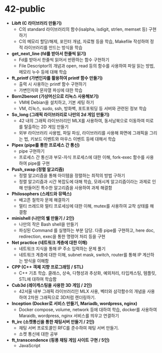 # 42-public

- **Libft (C 라이브러리 만들기)**
    - C의 standard 라이브러리의 함수(isalpha, isdigit, strlen, memset 등) 구현하기
    - C의 메모리 할당/해제, 포인터 개념, 자료형 등을 학습, Makefile 작성하여 정적 라이브러리를 만드는 방식을 학습
- **get_next_line (fd를 받아서 한줄씩 읽기)**
    - Fd를 받아서 한줄씩 읽어서 반환하는 함수 구현하기
    - File Descriptor의 개념과 open, read 등의 함수를 사용하여 파일 읽는 방법, 메모리 누수 등에 대해 학습
- **ft_printf (가변인자를 활용하여 printf 함수 만들기)**
    - 출력 시 사용하는 printf 함수 구현하기
    - 가변인자와 문자열 파싱에 대한 학습
- **Born2beroot (가상머신으로 리눅스 사용해보기)**
    - VM에 Debian을 설치하고, 기본 세팅 하기
    - VM, 리눅스, sudo, ssh, 방화벽, 포트포워딩 등 서버와 관련된 정보 학습
- **So_long (그래픽 라이브러리로 나만의 2d 게임 만들기)**
    - 42 내의 그래픽 라이브러리인 MLX를 사용하여, 동서남북으로 이동하여 미로를 탈출하는 2D 게임 만들기
    - 외부 라이브러리 사용법, 파일 파싱, 라이브러리를 사용해 화면에 그래픽을 그리는 법, 키보드 이벤트와 마우스 이벤트 등에 대해서 학습
- **Pipex (pipe를 통한 프로세스 간 통신)**
    - pipe 구현하기
    - 프로세스 간 통신과 부모-자식 프로세스에 대한 이해, fork-exec 함수를 사용하여 pipe를 구현
- **Push_swap (정렬 알고리즘)**
    - 정렬 알고리즘을 통해 아이템을 정렬하는 최적의 방법 구하기
    - 정렬 알고리즘과 시간 복잡도에 대해 학습, 모래시계 알고리즘이라는 과제로 인해 만들어진 특수한 알고리즘을 사용하여 과제 해결함
- **Philosophers (스레드와 뮤텍스)**
    - 배고픈 철학자 문제 해결하기
    - 멀티 쓰레드와 멀티 프로세싱에 대한 이해, mutex를 사용하여 교착 상태를 해결함
- **minishell (나만의 쉘 만들기 / 2인)**
    - 나만의 작은 Bash shell을 만들기
    - 파싱된 Command 를 실행하는 부분 담당. 다중 pipe를 구현하고, here doc, redirection, exec을 통한 명령어 처리 등을 구현
- **Net practice (네트워크 계층에 대한 이해)**
    - 네트워크 지식을 통해 IP 주소 입력하는 문제 풀기
    - 네트워크 계층에 대한 이해, subnet mask, switch, router를 통해 IP 계산하는 방식을 이해함
- **CPP (C++ 객체 지향 프로그래밍 / STL)**
    - C++ 기초 학습. 클래스, 상속, 다형성과 추상화, 예외처리, 타입캐스팅, 템플릿, STL에 대하여 학습함
- **Cub3d (레이캐스팅을 사용한 3D 게임 / 2인)**
    - 42서울 내부 그래픽 라이브러리인 MLX 사용, 벡터와 삼각함수의 개념을 사용하여 2차원 그래픽으로 3D처럼 렌더링하기.
- **Inception (Docker로 서비스 만들기, Mariadb, wordpress, nginx)**
    - Docker compose, volume, network 등에 대하여 학습, docker를 사용하여 Maraidb, wordpress, nginx 서비스를 띄우고 연결하기
- **ft_irc (소켓통신을 통한 채팅서버 만들기 / 2인)**
    - 채팅 서버 프로토콜인 RFC를 준수하여 채팅 서버 만들기.
    - 소켓 통신에 대한 공부
- **ft_transcendence (핑퐁 채팅 게임 사이트 구현 / 5인)**
    - JavaScript
